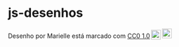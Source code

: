 # js-desenhos

<p xmlns:cc="http://creativecommons.org/ns#" xmlns:dct="http://purl.org/dc/terms/"><span property="dct:title">Desenho</ span> por <span property="cc:attributionName">Marielle</span> está marcado com <a href="https://creativecommons.org/publicdomain/zero/1.0/?ref=chooser-v1" target=" _blank" rel="license noopener noreferrer" style="display:inline-block;">CC0 1.0<img style="height:22px!important;margin-left:3px;vertical-align:text-bottom;" src="https://mirrors.creativecommons.org/presskit/icons/cc.svg?ref=chooser-v1" alt=""><img style="height:22px!important;margin-left:3px;vertical -align:texto inferior;" src="https://mirrors.creativecommons.org/presskit/icons/zero.svg?ref=chooser-v1" alt=""></a></p>
